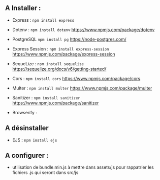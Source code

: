 ## A Installer :
- Express : `npm install express`
- Dotenv : `npm install dotenv` https://www.npmjs.com/package/dotenv
- PostgreSQL `npm install pg` https://node-postgres.com/
- Express Session : `npm install express-session` https://www.npmjs.com/package/express-session
- SequeLize : `npm install sequelize` https://sequelize.org/docs/v6/getting-started/
- Cors : `npm install cors` https://www.npmjs.com/package/cors
- Multer : `npm install multer` https://www.npmjs.com/package/multer
- Sanitizer : `npm install sanitizer` https://www.npmjs.com/package/sanitizer
  
- Browserify : 
  

## A désinstaller
- EJS : `npm install ejs`


## A configurer : 
- utilisation de bundle.min.js à mettre dans assets/js pour rappatrier les fichiers .js qui seront dans src/js